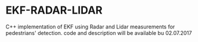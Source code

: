 # EKF-RADAR-LIDAR
C++ implementation of EKF using Radar and Lidar measurements for pedestrians' detection. 
code and description will be available bu 02.07.2017 
